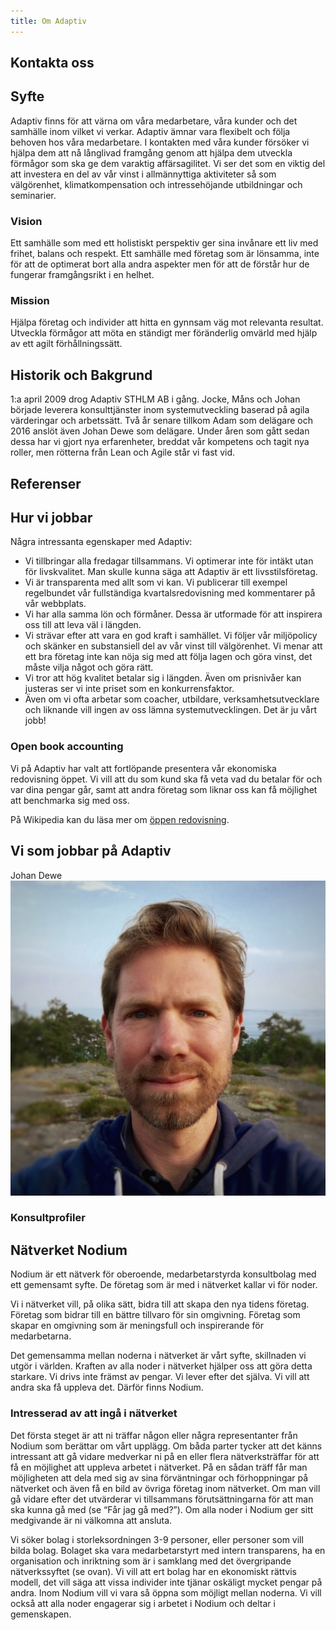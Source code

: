 ```yaml
---
title: Om Adaptiv
---
```


## Kontakta oss

## Syfte
Adaptiv finns för att värna om våra medarbetare, våra kunder och det samhälle inom vilket vi verkar.
Adaptiv ämnar vara flexibelt och följa behoven hos våra medarbetare.
I kontakten med våra kunder försöker vi hjälpa dem att nå långlivad framgång genom att hjälpa dem utveckla förmågor som ska ge dem varaktig affärsagilitet.
Vi ser det som en viktig del att investera en del av vår vinst i allmännyttiga aktiviteter så som välgörenhet, klimatkompensation och intressehöjande utbildningar och seminarier.

### Vision
Ett samhälle som med ett holistiskt perspektiv ger sina invånare ett liv med frihet, balans och respekt. Ett samhälle med företag som är lönsamma, inte för att de optimerat bort alla andra aspekter men för att de förstår hur de fungerar framgångsrikt i en helhet.

### Mission
Hjälpa företag och individer att hitta en gynnsam väg mot relevanta resultat. Utveckla förmågor att möta en ständigt mer föränderlig omvärld med hjälp av ett agilt förhållningssätt. 

## Historik och Bakgrund
1:a april 2009 drog Adaptiv STHLM AB i gång. Jocke, Måns och Johan började leverera konsulttjänster inom systemutveckling baserad på agila värderingar och arbetssätt. Två år senare tillkom Adam som delägare och 2016 anslöt även Johan Dewe som delägare. Under åren som gått sedan dessa har vi gjort nya erfarenheter, breddat vår kompetens och tagit nya roller, men rötterna från Lean och Agile står vi fast vid.

## Referenser

## Hur vi jobbar
Några intressanta egenskaper med Adaptiv:

* Vi tillbringar alla fredagar tillsammans. Vi optimerar inte för intäkt utan för livskvalitet. Man skulle kunna säga att Adaptiv är ett livsstilsföretag.
* Vi är transparenta med allt som vi kan. Vi publicerar till exempel regelbundet vår fullständiga kvartalsredovisning med kommentarer på vår webbplats.
* Vi har alla samma lön och förmåner. Dessa är utformade för att inspirera oss till att leva väl i längden.
* Vi strävar efter att vara en god kraft i samhället. Vi följer vår miljöpolicy och skänker en substansiell del av vår vinst till välgörenhet. Vi menar att ett bra företag inte kan nöja sig med att följa lagen och göra vinst, det måste vilja något och göra rätt.
* Vi tror att hög kvalitet betalar sig i längden. Även om prisnivåer kan justeras ser vi inte priset som en konkurrensfaktor.
* Även om vi ofta arbetar som coacher, utbildare, verksamhetsutvecklare och liknande vill ingen av oss lämna systemutvecklingen. Det är ju vårt jobb!

### Open book accounting
Vi på Adaptiv har valt att fortlöpande presentera vår ekonomiska redovisning öppet. Vi vill att du som kund ska få veta vad du betalar för och var dina pengar går, samt att andra företag som liknar oss kan få möjlighet att benchmarka sig med oss.

På Wikipedia kan du läsa mer om [öppen redovisning](https://en.wikipedia.org/wiki/Open-book_Accounting).

## Vi som jobbar på Adaptiv

Johan Dewe 
![Johan Dewe](/assets/dewe.jpg "Title for Dewe's image")

### Konsultprofiler

## Nätverket Nodium
Nodium är ett nätverk för oberoende, medarbetarstyrda konsultbolag med ett gemensamt syfte. De företag som är med i nätverket kallar vi för noder.

Vi i nätverket vill, på olika sätt, bidra till att skapa den nya tidens företag. Företag som bidrar till en bättre tillvaro för sin omgivning. Företag som skapar en omgivning som är meningsfull och inspirerande för medarbetarna.

Det gemensamma mellan noderna i nätverket är vårt syfte, skillnaden vi utgör i världen. Kraften av alla noder i nätverket hjälper oss att göra detta starkare. Vi drivs inte främst av pengar. Vi lever efter det själva. Vi vill att andra ska få uppleva det. Därför finns Nodium.

### Intresserad av att ingå i nätverket
Det första steget är att ni träffar någon eller några representanter från Nodium som berättar om vårt upplägg. Om båda parter tycker att det känns intressant att gå vidare medverkar ni på en eller flera nätverksträffar för att få en möjlighet att uppleva arbetet i nätverket. På en sådan träff får man möjligheten att dela med sig av sina förväntningar och förhoppningar på nätverket och även få en bild av övriga företag inom nätverket. Om man vill gå vidare efter det utvärderar vi tillsammans förutsättningarna för att man ska kunna gå med (se “Får jag gå med?”). Om alla noder i Nodium ger sitt medgivande är ni välkomna att ansluta.

Vi söker bolag i storleksordningen 3-9 personer, eller personer som vill bilda bolag. Bolaget ska vara medarbetarstyrt med intern transparens, ha en organisation och inriktning som är i samklang med det övergripande nätverkssyftet (se ovan). Vi vill att ert bolag har en ekonomiskt rättvis modell, det vill säga att vissa individer inte tjänar oskäligt mycket pengar på andra. Inom Nodium vill vi vara så öppna som möjligt mellan noderna. Vi vill också att alla noder engagerar sig i arbetet i Nodium och deltar i gemenskapen.
